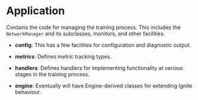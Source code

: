 
# Application

Contains the code for managing the training process. This includes the `NetworkManager` and its subclasses, monitors,
and other facilities.

* **config**: This has a few facilities for configuration and diagnostic output.

* **metrics**: Defines metric tracking types.

* **handlers**: Defines handlers for implementing functionality at various stages in the training process.

* **engine**: Eventually will have Engine-derived classes for extending Ignite behaviour.
